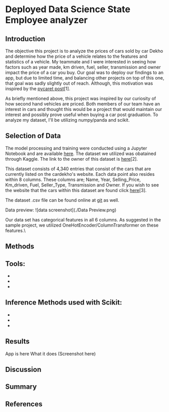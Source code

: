 # Deployed Data Science State Employee analyzer


## Introduction

The objective this project is to analyze the prices of cars sold by car Dekho and determine how the price of a vehicle relates to the features and statistics of a vehicle. My teammate and I were interested in seeing how factors such as year made, km driven, fuel, seller, transmission and owner impact the price of a car you buy. Our goal was to deploy our findings to an app, but due to limited time, and balancing other projects on top of this one, that goal was sadly slightly out of reach. Although, this motivation was inspired by the [pycaret post](https://towardsdatascience.com/build-and-deploy-machine-learning-web-app-using-pycaret-and-streamlit-28883a569104)[1].

As briefly mentioned above, this project was inspired by our curiosity of how second hand vehicles are priced. Both members of our team have an interest in cars and thought this would be a project that would maintain our interest and possibly prove useful when buying a car post graduation. To analyze my dataset, I'll be utilizing numpy/panda and scikit.

## Selection of Data

The model processing and training were conducted using a Jupyter Notebook and are available [here](https://jupyter.cs.wit.edu/user/serpaw/notebooks/Car%20Data.ipynb). The dataset we utilized was obatained through Kaggle. The link to the owner of this dataset is [here](https://www.kaggle.com/nehalbirla/vehicle-dataset-from-cardekho)[2].

This dataset consists of 4,340 entries that consist of the cars that are currently listed on the cardekho's website. Each data point also resides within 8 columns. These columns are; Name, Year, Selling_Price, Km_driven, Fuel, Seller_Type, Transmission and Owner. If you wish to see the website that the cars within this dataset are found click [here](https://www.cardekho.com/)[3].

The dataset .csv file can be found online at [git](https://github.com/serpawatwit/-dsFinal/blob/main/CAR%20DETAILS%20FROM%20CAR%20DEKHO.csv) as well. 

Data preview:
![data screenshot](./Data Preview.png)

Our data set has categorical features in all 6 columns. As suggested in the sample project, we utilized OneHotEncoder/ColumnTransformer on these features.\

## Methods
Tools:
- 
- 
- 
- 

Inference Methods used with Scikit:
- 
- 
- 
- 

## Results
App is here
What it does
(Screenshot here)

## Discussion

## Summary

## References

